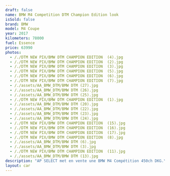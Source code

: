 ```yaml
---
draft: false
name: BMW M4 Competition DTM Champion Edition look
isSold: false
brand: BMW
model: M4 Coupe
year: 2017
kilometers: 78000
fuel: Essence
price: 63990
photos:
  - /./DTM NEW PIX/BMW DTM CHAMPION EDITION  (4).jpg
  - /./DTM NEW PIX/BMW DTM CHAMPION EDITION  (2).jpg
  - /./DTM NEW PIX/BMW DTM CHAMPION EDITION  (3).jpg
  - /./DTM NEW PIX/BMW DTM CHAMPION EDITION  (5).jpg
  - /./DTM NEW PIX/BMW DTM CHAMPION EDITION  (6).jpg
  - /./DTM NEW PIX/BMW DTM CHAMPION EDITION  (7).jpg
  - /./assets/AA_BMW_DTM/BMW DTM (27).jpg
  - /./assets/AA_BMW_DTM/BMW DTM (26).jpg
  - /./assets/AA_BMW_DTM/BMW DTM (25).jpg
  - /./DTM NEW PIX/BMW DTM CHAMPION EDITION  (1).jpg
  - /./assets/AA_BMW_DTM/BMW DTM (20).jpg
  - /./assets/AA_BMW_DTM/BMW DTM (22).jpg
  - /./assets/AA_BMW_DTM/BMW DTM (23).jpg
  - /./assets/AA_BMW_DTM/BMW DTM (24).jpg
  - /./DTM NEW PIX/BMW DTM CHAMPION EDITION  (15).jpg
  - /./DTM NEW PIX/BMW DTM CHAMPION EDITION  (16).jpg
  - /./DTM NEW PIX/BMW DTM CHAMPION EDITION  (17).jpg
  - /./DTM NEW PIX/BMW DTM CHAMPION EDITION  (8).jpg
  - /./assets/AA_BMW_DTM/BMW DTM (6).jpg
  - /./assets/AA_BMW_DTM/BMW DTM (3).jpg
  - /./DTM NEW PIX/BMW DTM CHAMPION EDITION  (11).jpg
  - /./assets/AA_BMW_DTM/BMW DTM (13).jpg
description: "AP SELECT met en vente une BMW M4 Compétition 450ch DKG.\nModèle du 07/2017 avec 66990km.\n\nCouleur alpinweiss, intérieur Cuir entendu Merino Schwarz / Surpiqûres Blanc.\n\nCarte grise française sans malus \U0001F1EB\U0001F1F7\n\nLe véhicule est en parfait état avec historique limpide.\n\nRemplacement du freinage avant et 4 pneus neuf montés pour la vente.\n\nÉquipements ///M Performance installés en seconde monte :\n- Échappement MPerf\n- Volant Led carbon Alcantara MPerf\n- Kit deco DTM edition\n- Lame avant carbon MPerf\n- Splitter avant carbon MPerf\n- Aileron carbon MPerf\n- Pack intérieur carbon MPerf\n\nÉquipements et options :\n- Pack compétition\n- Boîte DKG7\n- Jantes 20\" Style 666M\n- Châssis M Adaptatif\n- Radars de stationnement avant/arrière\n- Caméra\n- Alarme antivol\n- Système Hi-fi Harman Kardon\n- Toit Carbone\n- Retroviseurs rabattables electriquement et anti-éblouissement\n- Sièges électriques et chauffants\n- Feux de route anti-éblouissement\n- Pack advanced Full LED\n- Detecteur de pluie et allumage automatique des projecteurs\n- Climatisation 3 zones\n- Regulateur de vitesse\n- Navigation multimedia Professional\n- Affichage Tête Haute HUD couleur\n- Indicateur de limitation de vitesse\n- Vitrage calorifuge\n- Shadow line brillant\n- Kit éclairage\n- Ciel de pavillon Anthracite\n\nDisponible et visible sur RDV pour acheteur sérieux.\n\nPossibilité d’un garantie 3 mois avec 6 ou 12 mois en supplément.\n\nRéalisation des démarches d'immatriculation.\n\nAP SELECT c'est des solutions de courtage et conciergerie sur mesure pour profiter librement de sa passion et de son patrimoine.\n\nPrenez le volant, AP SELECT s'occupe du reste."
layout: car
---
```


